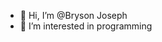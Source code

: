 - 👋 Hi, I’m @Bryson Joseph
- 👀 I’m interested in programming


<!---
jeff08095/jeff08095 is a ✨ special ✨ repository because its `README.md` (this file) appears on your GitHub profile.
You can click the Preview link to take a look at your changes.
--->
